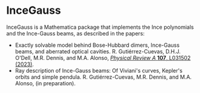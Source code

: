 # InceGauss
InceGauss is a Mathematica package that implements the Ince polynomials and the Ince-Gauss beams, as described in the papers:

- Exactly solvable model behind Bose-Hubbard dimers, Ince-Gauss beams, and aberrated optical cavities. R. Gutiérrez-Cuevas, D.H.J. O'Dell, M.R. Dennis, and M.A. Alonso, [*Physical Review A* **107**, L031502 (2023)](https://doi.org/10.1103/PhysRevA.107.L031502).
- Ray description of Ince-Gauss beams: Of Viviani's curves, Kepler's orbits and simple pendula. R. Gutiérrez-Cuevas, M.R. Dennis, and M.A. Alonso,  (in preparation).
